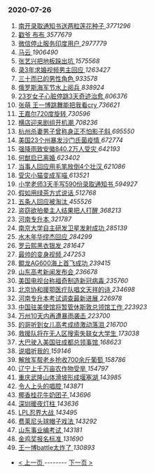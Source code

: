 ### 2020-07-26 
1. [ 南开录取通知书送两粒莲花种子 ](https://s.weibo.com/weibo?q=%23%E5%8D%97%E5%BC%80%E5%BD%95%E5%8F%96%E9%80%9A%E7%9F%A5%E4%B9%A6%E9%80%81%E4%B8%A4%E7%B2%92%E8%8E%B2%E8%8A%B1%E7%A7%8D%E5%AD%90%23&Refer=top) *3771296*
1. [ 戳爷 布布 ](https://s.weibo.com/weibo?q=%E6%88%B3%E7%88%B7%20%E5%B8%83%E5%B8%83&Refer=top) *3577679*
1. [ 微信停止服务印度用户 ](https://s.weibo.com/weibo?q=%23%E5%BE%AE%E4%BF%A1%E5%81%9C%E6%AD%A2%E6%9C%8D%E5%8A%A1%E5%8D%B0%E5%BA%A6%E7%94%A8%E6%88%B7%23&Refer=top) *2977779*
1. [ 马云 ](https://s.weibo.com/weibo?q=%E9%A9%AC%E4%BA%91&Refer=top) *1906490*
1. [ 张艺兴把地板跺出坑 ](https://s.weibo.com/weibo?q=%23%E5%BC%A0%E8%89%BA%E5%85%B4%E6%8A%8A%E5%9C%B0%E6%9D%BF%E8%B7%BA%E5%87%BA%E5%9D%91%23&Refer=top) *1575568*
1. [ 录3年求婚视频男主回应 ](https://s.weibo.com/weibo?q=%23%E5%BD%953%E5%B9%B4%E6%B1%82%E5%A9%9A%E8%A7%86%E9%A2%91%E7%94%B7%E4%B8%BB%E5%9B%9E%E5%BA%94%23&Refer=top) *1263427*
1. [ 三十而已的男性角色 ](https://s.weibo.com/weibo?q=%23%E4%B8%89%E5%8D%81%E8%80%8C%E5%B7%B2%E7%9A%84%E7%94%B7%E6%80%A7%E8%A7%92%E8%89%B2%23&Refer=top) *933578*
1. [ 俄罗斯海军节水上阅兵 ](https://s.weibo.com/weibo?q=%E4%BF%84%E7%BD%97%E6%96%AF%E6%B5%B7%E5%86%9B%E8%8A%82%E6%B0%B4%E4%B8%8A%E9%98%85%E5%85%B5&Refer=top) *838924*
1. [ 23岁女子心脏停跳3天奇迹治愈 ](https://s.weibo.com/weibo?q=%2323%E5%B2%81%E5%A5%B3%E5%AD%90%E5%BF%83%E8%84%8F%E5%81%9C%E8%B7%B33%E5%A4%A9%E5%A5%87%E8%BF%B9%E6%B2%BB%E6%84%88%23&Refer=top) *806376*
1. [ 张萌 王一博跳舞能把我看cry ](https://s.weibo.com/weibo?q=%E5%BC%A0%E8%90%8C%20%E7%8E%8B%E4%B8%80%E5%8D%9A%E8%B7%B3%E8%88%9E%E8%83%BD%E6%8A%8A%E6%88%91%E7%9C%8Bcry&Refer=top) *736621*
1. [ 王嘉尔720度旋转 ](https://s.weibo.com/weibo?q=%23%E7%8E%8B%E5%98%89%E5%B0%94720%E5%BA%A6%E6%97%8B%E8%BD%AC%23&Refer=top) *730596*
1. [ 横店迎来剧组开机潮 ](https://s.weibo.com/weibo?q=%23%E6%A8%AA%E5%BA%97%E8%BF%8E%E6%9D%A5%E5%89%A7%E7%BB%84%E5%BC%80%E6%9C%BA%E6%BD%AE%23&Refer=top) *708236*
1. [ 杭州杀妻男子曾称身正不怕影子斜 ](https://s.weibo.com/weibo?q=%E6%9D%AD%E5%B7%9E%E6%9D%80%E5%A6%BB%E7%94%B7%E5%AD%90%E6%9B%BE%E7%A7%B0%E8%BA%AB%E6%AD%A3%E4%B8%8D%E6%80%95%E5%BD%B1%E5%AD%90%E6%96%9C&Refer=top) *695550*
1. [ 美国23个州暴发沙门氏菌疫情 ](https://s.weibo.com/weibo?q=%23%E7%BE%8E%E5%9B%BD23%E4%B8%AA%E5%B7%9E%E6%9A%B4%E5%8F%91%E6%B2%99%E9%97%A8%E6%B0%8F%E8%8F%8C%E7%96%AB%E6%83%85%23&Refer=top) *672774*
1. [ 强降雨致安徽840.2万人受灾 ](https://s.weibo.com/weibo?q=%23%E5%BC%BA%E9%99%8D%E9%9B%A8%E8%87%B4%E5%AE%89%E5%BE%BD840.2%E4%B8%87%E4%BA%BA%E5%8F%97%E7%81%BE%23&Refer=top) *642193*
1. [ 何猷启已离婚 ](https://s.weibo.com/weibo?q=%23%E4%BD%95%E7%8C%B7%E5%90%AF%E5%B7%B2%E7%A6%BB%E5%A9%9A%23&Refer=top) *623402*
1. [ 当事人回应用毛笔放倒4个壮汉 ](https://s.weibo.com/weibo?q=%23%E5%BD%93%E4%BA%8B%E4%BA%BA%E5%9B%9E%E5%BA%94%E7%94%A8%E6%AF%9B%E7%AC%94%E6%94%BE%E5%80%924%E4%B8%AA%E5%A3%AE%E6%B1%89%23&Refer=top) *621086*
1. [ 受灾小猫变成军喵 ](https://s.weibo.com/weibo?q=%23%E5%8F%97%E7%81%BE%E5%B0%8F%E7%8C%AB%E5%8F%98%E6%88%90%E5%86%9B%E5%96%B5%23&Refer=top) *613521*
1. [ 小学老师3天手写590份录取通知书 ](https://s.weibo.com/weibo?q=%E5%B0%8F%E5%AD%A6%E8%80%81%E5%B8%883%E5%A4%A9%E6%89%8B%E5%86%99590%E4%BB%BD%E5%BD%95%E5%8F%96%E9%80%9A%E7%9F%A5%E4%B9%A6&Refer=top) *594927*
1. [ 假如用绿茶方式说话 ](https://s.weibo.com/weibo?q=%23%E5%81%87%E5%A6%82%E7%94%A8%E7%BB%BF%E8%8C%B6%E6%96%B9%E5%BC%8F%E8%AF%B4%E8%AF%9D%23&Refer=top) *512768*
1. [ 五条人回应被淘汰 ](https://s.weibo.com/weibo?q=%E4%BA%94%E6%9D%A1%E4%BA%BA%E5%9B%9E%E5%BA%94%E8%A2%AB%E6%B7%98%E6%B1%B0&Refer=top) *455526*
1. [ 盗窃欲拍晕主人结果把人打醒 ](https://s.weibo.com/weibo?q=%23%E7%9B%97%E7%AA%83%E6%AC%B2%E6%8B%8D%E6%99%95%E4%B8%BB%E4%BA%BA%E7%BB%93%E6%9E%9C%E6%8A%8A%E4%BA%BA%E6%89%93%E9%86%92%23&Refer=top) *368213*
1. [ 河南专升本 ](https://s.weibo.com/weibo?q=%E6%B2%B3%E5%8D%97%E4%B8%93%E5%8D%87%E6%9C%AC&Refer=top) *321787*
1. [ 南京大学自主研发卫星发射成功 ](https://s.weibo.com/weibo?q=%23%E5%8D%97%E4%BA%AC%E5%A4%A7%E5%AD%A6%E8%87%AA%E4%B8%BB%E7%A0%94%E5%8F%91%E5%8D%AB%E6%98%9F%E5%8F%91%E5%B0%84%E6%88%90%E5%8A%9F%23&Refer=top) *285139*
1. [ 水木年华缪杰回应 ](https://s.weibo.com/weibo?q=%23%E6%B0%B4%E6%9C%A8%E5%B9%B4%E5%8D%8E%E7%BC%AA%E6%9D%B0%E5%9B%9E%E5%BA%94%23&Refer=top) *284299*
1. [ 罗云熙黑衣银发 ](https://s.weibo.com/weibo?q=%23%E7%BD%97%E4%BA%91%E7%86%99%E9%BB%91%E8%A1%A3%E9%93%B6%E5%8F%91%23&Refer=top) *281647*
1. [ 最帅的变身视频 ](https://s.weibo.com/weibo?q=%23%E6%9C%80%E5%B8%85%E7%9A%84%E5%8F%98%E8%BA%AB%E8%A7%86%E9%A2%91%23&Refer=top) *247253*
1. [ 鲲龙AG600海上首飞成功 ](https://s.weibo.com/weibo?q=%23%E9%B2%B2%E9%BE%99AG600%E6%B5%B7%E4%B8%8A%E9%A6%96%E9%A3%9E%E6%88%90%E5%8A%9F%23&Refer=top) *239415*
1. [ 山东高考新闻发布会 ](https://s.weibo.com/weibo?q=%E5%B1%B1%E4%B8%9C%E9%AB%98%E8%80%83%E6%96%B0%E9%97%BB%E5%8F%91%E5%B8%83%E4%BC%9A&Refer=top) *236678*
1. [ 美国电视台称福奇制造新冠病毒 ](https://s.weibo.com/weibo?q=%23%E7%BE%8E%E5%9B%BD%E7%94%B5%E8%A7%86%E5%8F%B0%E7%A7%B0%E7%A6%8F%E5%A5%87%E5%88%B6%E9%80%A0%E6%96%B0%E5%86%A0%E7%97%85%E6%AF%92%23&Refer=top) *235760*
1. [ 北京协和援鄂医疗队唱文天祥的诗 ](https://s.weibo.com/weibo?q=%E5%8C%97%E4%BA%AC%E5%8D%8F%E5%92%8C%E6%8F%B4%E9%84%82%E5%8C%BB%E7%96%97%E9%98%9F%E5%94%B1%E6%96%87%E5%A4%A9%E7%A5%A5%E7%9A%84%E8%AF%97&Refer=top) *234698*
1. [ 河南专升本考试调查最新进展 ](https://s.weibo.com/weibo?q=%23%E6%B2%B3%E5%8D%97%E4%B8%93%E5%8D%87%E6%9C%AC%E8%80%83%E8%AF%95%E8%B0%83%E6%9F%A5%E6%9C%80%E6%96%B0%E8%BF%9B%E5%B1%95%23&Refer=top) *226978*
1. [ 中国驻美使馆将暂管休斯敦总领馆工作 ](https://s.weibo.com/weibo?q=%23%E4%B8%AD%E5%9B%BD%E9%A9%BB%E7%BE%8E%E4%BD%BF%E9%A6%86%E5%B0%86%E6%9A%82%E7%AE%A1%E4%BC%91%E6%96%AF%E6%95%A6%E6%80%BB%E9%A2%86%E9%A6%86%E5%B7%A5%E4%BD%9C%23&Refer=top) *223923*
1. [ 万州10天内再遭暴雨袭击 ](https://s.weibo.com/weibo?q=%E4%B8%87%E5%B7%9E10%E5%A4%A9%E5%86%85%E5%86%8D%E9%81%AD%E6%9A%B4%E9%9B%A8%E8%A2%AD%E5%87%BB&Refer=top) *223700*
1. [ 的哥听到女儿高考成绩激动落泪 ](https://s.weibo.com/weibo?q=%23%E7%9A%84%E5%93%A5%E5%90%AC%E5%88%B0%E5%A5%B3%E5%84%BF%E9%AB%98%E8%80%83%E6%88%90%E7%BB%A9%E6%BF%80%E5%8A%A8%E8%90%BD%E6%B3%AA%23&Refer=top) *216700*
1. [ 救援队将在无人区搜索失联女大学生 ](https://s.weibo.com/weibo?q=%23%E6%95%91%E6%8F%B4%E9%98%9F%E5%B0%86%E5%9C%A8%E6%97%A0%E4%BA%BA%E5%8C%BA%E6%90%9C%E7%B4%A2%E5%A4%B1%E8%81%94%E5%A5%B3%E5%A4%A7%E5%AD%A6%E7%94%9F%23&Refer=top) *173038*
1. [ 大巴驶入美国驻成都总领事馆 ](https://s.weibo.com/weibo?q=%E5%A4%A7%E5%B7%B4%E9%A9%B6%E5%85%A5%E7%BE%8E%E5%9B%BD%E9%A9%BB%E6%88%90%E9%83%BD%E6%80%BB%E9%A2%86%E4%BA%8B%E9%A6%86&Refer=top) *168623*
1. [ 说唱听我的 ](https://s.weibo.com/weibo?q=%E8%AF%B4%E5%94%B1%E5%90%AC%E6%88%91%E7%9A%84&Refer=top) *159146*
1. [ 解放军帮老乡抢收700余斤葡萄 ](https://s.weibo.com/weibo?q=%E8%A7%A3%E6%94%BE%E5%86%9B%E5%B8%AE%E8%80%81%E4%B9%A1%E6%8A%A2%E6%94%B6700%E4%BD%99%E6%96%A4%E8%91%A1%E8%90%84&Refer=top) *158786*
1. [ 辽宁上千万亩农作物受旱 ](https://s.weibo.com/weibo?q=%23%E8%BE%BD%E5%AE%81%E4%B8%8A%E5%8D%83%E4%B8%87%E4%BA%A9%E5%86%9C%E4%BD%9C%E7%89%A9%E5%8F%97%E6%97%B1%23&Refer=top) *154797*
1. [ 重庆武隆山体滑坡形成堰塞湖 ](https://s.weibo.com/weibo?q=%E9%87%8D%E5%BA%86%E6%AD%A6%E9%9A%86%E5%B1%B1%E4%BD%93%E6%BB%91%E5%9D%A1%E5%BD%A2%E6%88%90%E5%A0%B0%E5%A1%9E%E6%B9%96&Refer=top) *143985*
1. [ 令人上头的唱腔 ](https://s.weibo.com/weibo?q=%23%E4%BB%A4%E4%BA%BA%E4%B8%8A%E5%A4%B4%E7%9A%84%E5%94%B1%E8%85%94%23&Refer=top) *143871*
1. [ 椰香桂花牛奶团子 ](https://s.weibo.com/weibo?q=%23%E6%A4%B0%E9%A6%99%E6%A1%82%E8%8A%B1%E7%89%9B%E5%A5%B6%E5%9B%A2%E5%AD%90%23&Refer=top) *143696*
1. [ 深圳暖夜灯柱 ](https://s.weibo.com/weibo?q=%E6%B7%B1%E5%9C%B3%E6%9A%96%E5%A4%9C%E7%81%AF%E6%9F%B1&Refer=top) *143636*
1. [ LPL忍界大战 ](https://s.weibo.com/weibo?q=LPL%E5%BF%8D%E7%95%8C%E5%A4%A7%E6%88%98&Refer=top) *143495*
1. [ 费莱尼头球帽子戏法 ](https://s.weibo.com/weibo?q=%E8%B4%B9%E8%8E%B1%E5%B0%BC%E5%A4%B4%E7%90%83%E5%B8%BD%E5%AD%90%E6%88%8F%E6%B3%95&Refer=top) *143292*
1. [ 山东事业编考试 ](https://s.weibo.com/weibo?q=%E5%B1%B1%E4%B8%9C%E4%BA%8B%E4%B8%9A%E7%BC%96%E8%80%83%E8%AF%95&Refer=top) *143181*
1. [ 金鸡奖报名标准 ](https://s.weibo.com/weibo?q=%23%E9%87%91%E9%B8%A1%E5%A5%96%E6%8A%A5%E5%90%8D%E6%A0%87%E5%87%86%23&Refer=top) *131690*
1. [ 王一博battle太炸了 ](https://s.weibo.com/weibo?q=%23%E7%8E%8B%E4%B8%80%E5%8D%9Abattle%E5%A4%AA%E7%82%B8%E4%BA%86%23&Refer=top) *130893* 

- [ < 上一页 ](https://github.com/able8/weibo-hot-record/blob/master/2020-07-25.md) -------- [ 下一页 > ](https://github.com/able8/weibo-hot-record/blob/master/2020-07-27.md)